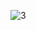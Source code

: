 ![3](https://cloud.githubusercontent.com/assets/16969523/14379791/7a3e6dec-fd99-11e5-9b04-218ed8ddd9e5.png)
